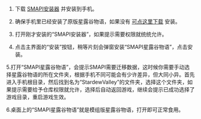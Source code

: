 1. 下载 [SMAPI安装器](https://github.com/ZaneYork/SMAPI-Android-Installer/releases) 并安装到手机。

2. 确保手机里已经安装了原版星露谷物语，如果没有 [可点这里下载](https://drive.sysy.su/d/%E6%B8%B8%E6%88%8F/Android/%E6%98%9F%E9%9C%B2%E8%B0%B7%E7%89%A9%E8%AF%AD/%E6%98%9F%E9%9C%B2%E8%B0%B7%E7%89%A9%E8%AF%AD%E5%8E%9F%E7%89%88_1.5.6.39.apk?sign=z5UmVN_hrPuNfOzDtGpQObUyVNyUpiMGZ_-AZMLj8SM=:0) 安装。

3. 打开刚才安装的“SMAPI安装器”，如果提示需要权限就统统允许。

4. 点击主界面的“安装”按钮，稍等片刻会弹窗安装“SMAPI星露谷物语”，点击安装。

5.打开“SMAPI星露谷物语”，会提示SMAPI需要迁移数据，这时候你需要手动选择星露谷物语的所在文件夹，根据手机不同可能会有少许差异，但大同小异。首先进入手机根目录，然后找到名为“StardewValley”的文件夹，选择这个文件夹，如果提示需要给予仓库权限就允许，选择后自动返回游戏，继续会提示已成功选择了游戏目录，重启游戏生效。

6.桌面上的“SMAPI星露谷物语”就是模组版星露谷物语，打开即可正常食用。
